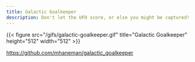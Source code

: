 ```yaml
---
title: Galactic Goalkeeper
description: Don't let the UFO score, or else you might be captured!
---
```


{{< figure src="/gifs/galactic-goalkeeper.gif" title="Galactic Goalkeeper" height="512" width="512" >}}

https://github.com/mhaneman/galactic_goalkeeper